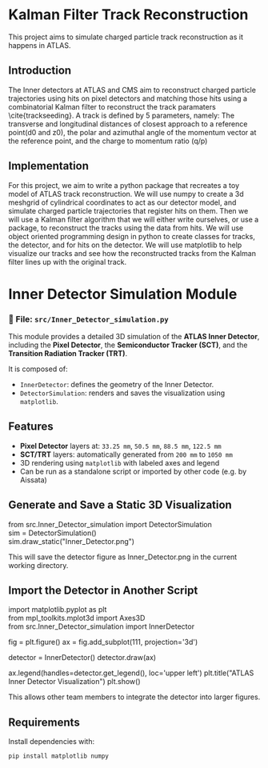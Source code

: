 # Kalman Filter Track Reconstruction

This project aims to simulate charged particle track reconstruction as it happens in ATLAS.

## Introduction

The Inner detectors at ATLAS and CMS aim to reconstruct charged particle trajectories using hits on pixel detectors and matching those hits using a combinatorial Kalman filter to reconstruct the track paramaters \cite{trackseeding}. A track is defined by 5 parameters, namely: The transverse and longitudinal distances of closest approach to a reference point(d0 and z0), the polar and azimuthal angle  of the momentum vector at the reference point, and the charge to momentum ratio (q/p)

## Implementation

For this project, we aim to write a python package that recreates a toy model of ATLAS track reconstruction. We will use numpy to create a 3d meshgrid of cylindrical coordinates to act as our detector
model, and simulate charged particle trajectories that register hits on them. Then we will use a Kalman filter algorithm that we will either write ourselves, or use a package, to reconstruct the tracks using the data from hits. We will use object oriented programming design in python to create classes for tracks, the detector, and for hits on the detector. We will use matplotlib to help visualize our tracks and see how the reconstructed tracks from the Kalman filter lines up with the original track.

# Inner Detector Simulation Module

### 📄 File: `src/Inner_Detector_simulation.py`

This module provides a detailed 3D simulation of the **ATLAS Inner Detector**, including the **Pixel Detector**, the **Semiconductor Tracker (SCT)**, and the **Transition Radiation Tracker (TRT)**.

It is composed of:

- `InnerDetector`: defines the geometry of the Inner Detector.
- `DetectorSimulation`: renders and saves the visualization using `matplotlib`.


## Features

- **Pixel Detector** layers at: `33.25 mm`, `50.5 mm`, `88.5 mm`, `122.5 mm`
- **SCT/TRT** layers: automatically generated from `200 mm` to `1050 mm`
- 3D rendering using `matplotlib` with labeled axes and legend
- Can be run as a standalone script or imported by other code (e.g. by Aissata)

## Generate and Save a Static 3D Visualization

from src.Inner_Detector_simulation import DetectorSimulation           
sim = DetectorSimulation()           
sim.draw_static("Inner_Detector.png")         

This will save the detector figure as Inner_Detector.png in the current working directory.

## Import the Detector in Another Script

import matplotlib.pyplot as plt             
from mpl_toolkits.mplot3d import Axes3D               
from src.Inner_Detector_simulation import InnerDetector

fig = plt.figure()
ax = fig.add_subplot(111, projection='3d')

detector = InnerDetector()
detector.draw(ax)

ax.legend(handles=detector.get_legend(), loc='upper left')
plt.title("ATLAS Inner Detector Visualization")
plt.show()

This allows other team members to integrate the detector into larger figures.

## Requirements

Install dependencies with:

```bash
pip install matplotlib numpy

